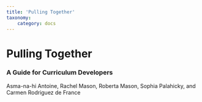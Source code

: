 ```yaml
---
title: 'Pulling Together'
taxonomy:
    category: docs
---
```


# Pulling Together

### A Guide for Curriculum Developers

Asma-na-hi Antoine, Rachel Mason, Roberta Mason, Sophia Palahicky, and Carmen Rodriguez de France
